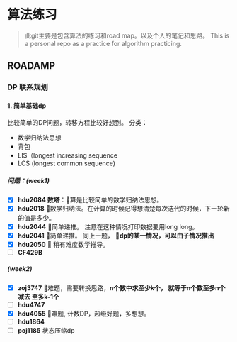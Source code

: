 # 算法练习
> 此git主要是包含算法的练习和road map。以及个人的笔记和思路。
This is a personal repo as a practice for algorithm practicing.

## ROADAMP
### DP 联系规划
#### 1. 简单基础dp
比较简单的DP问题，转移方程比较好想到。 分类：
* 数学归纳法思想
* 背包
* LIS（longest increasing sequence
* LCS (longest common sequence)
##### 问题：(week1)
- [x] **hdu2084 数塔**：🥧算是比较简单的数学归纳法思想。 
- [x] **hdu2018** 🥧数学归纳法。在计算的时候记得想清楚每次迭代的时候，下一轮新的值是多少。 
- [x] **hdu2044** 🥧简单递推。 注意在这种情况打印数据要用long long。
- [x] **hdu2041** 🥧简单递推。 同上一题， 🙋‍**dp的某一情况，可以由子情况推出**
- [x] **hdu2050** 🥧 稍有难度数学推导。
- [ ] **CF429B**
##### (week2)
- [x] **zoj3747** 👾难题，需要转换思路，**n个数中求至少k个， 就等于n个数至多n个 减去 至多k-1个**
- [ ] **hdu4747**
- [x] **hdu4055** 👾难题, 计数DP，超级好题，多想想。
- [ ] **hdu1864** 
- [ ] **poj1185** 状态压缩dp